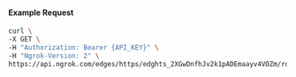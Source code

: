 <!-- Code generated for API Clients. DO NOT EDIT. -->

#### Example Request

```bash
curl \
-X GET \
-H "Authorization: Bearer {API_KEY}" \
-H "Ngrok-Version: 2" \
https://api.ngrok.com/edges/https/edghts_2XGwDnfhJv2k1pADEmaayv4VOZm/routes/edghtsrt_2XGwDiK3MYZKiEeAJTO5MkzXX6d/backend
```
